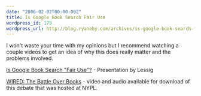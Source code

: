 ```yaml
---
date: "2006-02-02T00:00:00Z"
title: Is Google Book Search Fair Use
wordpress_id: 179
wordpress_url: http://blog.ryaneby.com/archives/is-google-book-search-fair-use/
---
```

I won't waste your time with my opinions but I recommend watching a couple videos to get an idea of why this does really matter and the problems involved.

<a href="http://www.youtube.com/watch?v=5l2nrbmBQXg">Is Google Book Search "Fair Use"?</a> - Presentation by Lessig

<a href="http://smartleydunn.com/wired/">WIRED: The Battle Over Books</a> - video and audio available for download of this debate that was hosted at NYPL.
